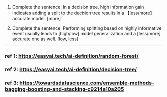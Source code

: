 1. Complete the sentence: In a decision tree, high information gain indicates adding a split to the decision tree results in a 【less/more】 accurate model. [more]

2. Complete the sentence: Performing splitting based on highly informative event usually leads to [high/low] model generalization and a [less/more] accurate one as well. [low, less]


---

### ref 1: https://easyai.tech/ai-definition/random-forest/
### ref 2: https://easyai.tech/ai-definition/decision-tree/
### ref 3: https://towardsdatascience.com/ensemble-methods-bagging-boosting-and-stacking-c9214a10a205
